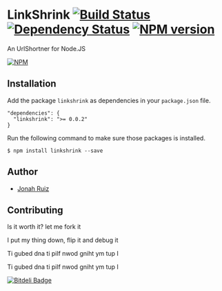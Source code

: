 # LinkShrink [![Build Status](https://travis-ci.org/jonahoffline/node-linkshrink.png)](https://travis-ci.org/jonahoffline/node-linkshrink) [![Dependency Status](https://gemnasium.com/jonahoffline/node-linkshrink.png)](https://gemnasium.com/jonahoffline/node-linkshrink) [![NPM version](https://badge.fury.io/js/linkshrink.png)](http://badge.fury.io/js/linkshrink)

An UrlShortner for Node.JS

[![NPM](https://nodei.co/npm/linkshrink.png?downloads=true)](https://nodei.co/npm/linkshrink/)

## Installation

Add the package `linkshrink` as dependencies in your `package.json` file.

    "dependencies": {
      "linkshrink": ">= 0.0.2"
    }

Run the following command to make sure those packages is installed.

    $ npm install linkshrink --save


## Author
  * [Jonah Ruiz](http://www.pixelhipsters.com)

## Contributing

Is it worth it? let me fork it

I put my thing down, flip it and debug it

Ti gubed dna ti pilf nwod gniht ym tup I

Ti gubed dna ti pilf nwod gniht ym tup I

[![Bitdeli Badge](https://d2weczhvl823v0.cloudfront.net/jonahoffline/node-linkshrink/trend.png)](https://bitdeli.com/free "Bitdeli Badge")

